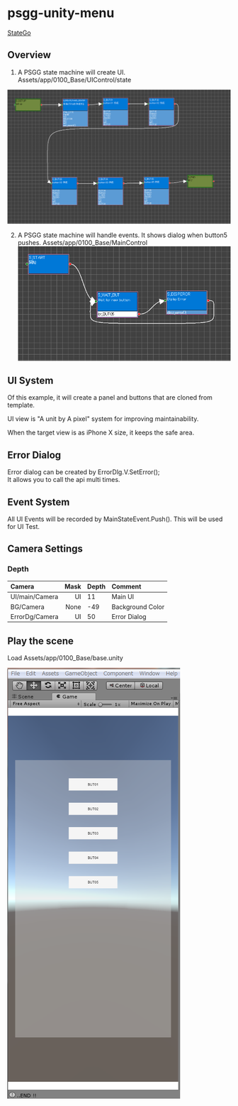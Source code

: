 # psgg-unity-menu

[StateGo](https://statego.programanic.com/index-e.html)

## Overview

1. A PSGG state machine will create UI.  
Assets/app/0100_Base/UIControl/state

![UI state machine](https://raw.githubusercontent.com/NNNIC/psgg-unity-menu/master/web/ui.png)

2. A PSGG state machine will handle events.
It shows dialog when button5 pushes.
Assets/app/0100_Base/MainControl  
![Main state machine](https://raw.githubusercontent.com/NNNIC/psgg-unity-menu/master/web/main.png)

## UI System

Of this example, it will create a panel and buttons that are cloned from template.

UI view is "A unit by A pixel" system for improving maintainability.

When the target view is as iPhone X size, it keeps the safe area.

## Error Dialog

Error dialog can be created by ErrorDlg.V.SetError();  
It allows you to call the api multi times.

## Event System

All UI Events will be recorded by MainStateEvent.Push().
This will be used for UI Test.

## Camera Settings

### Depth

|Camera|Mask|Depth|Comment|
|:--|--:|:--|:--|
|UI/main/Camera|UI|11| Main UI |
|BG/Camera |None|-49|Background Color|
|ErrorDg/Camera|UI|50| Error Dialog|

## Play the scene

Load Assets/app/0100_Base/base.unity

![app](https://raw.githubusercontent.com/NNNIC/psgg-unity-menu/master/web/ap.png)


